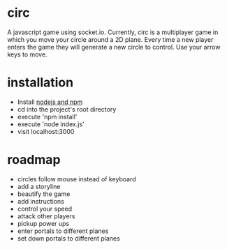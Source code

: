 # circ
A javascript game using socket.io. Currently, circ is a multiplayer game in which you move your circle around a 2D plane. Every time a new player enters the game they will generate a new circle to control. Use your arrow keys to move.

# installation
- Install [nodejs and npm](https://docs.npmjs.com/getting-started/installing-node)
- cd into the project's root directory
- execute 'npm install'
- execute 'node index.js'
- visit localhost:3000

# roadmap
- circles follow mouse instead of keyboard
- add a storyline
- beautify the game
- add instructions
- control your speed
- attack other players
- pickup power ups
- enter portals to different planes
- set down portals to different planes